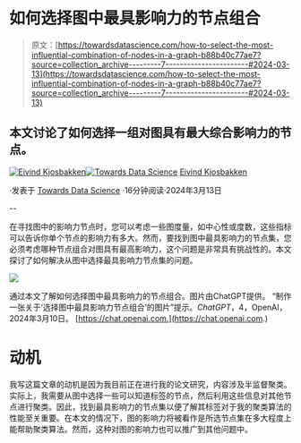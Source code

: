 # 如何选择图中最具影响力的节点组合

> 原文：[https://towardsdatascience.com/how-to-select-the-most-influential-combination-of-nodes-in-a-graph-b88b40c77ae7?source=collection_archive---------7-----------------------#2024-03-13](https://towardsdatascience.com/how-to-select-the-most-influential-combination-of-nodes-in-a-graph-b88b40c77ae7?source=collection_archive---------7-----------------------#2024-03-13)

## 本文讨论了如何选择一组对图具有最大综合影响力的节点。

[](https://oieivind.medium.com/?source=post_page---byline--b88b40c77ae7--------------------------------)[![Eivind Kjosbakken](../Images/5f91b74428e1202fc4a176a3dd1cb1c7.png)](https://oieivind.medium.com/?source=post_page---byline--b88b40c77ae7--------------------------------)[](https://towardsdatascience.com/?source=post_page---byline--b88b40c77ae7--------------------------------)[![Towards Data Science](../Images/a6ff2676ffcc0c7aad8aaf1d79379785.png)](https://towardsdatascience.com/?source=post_page---byline--b88b40c77ae7--------------------------------) [Eivind Kjosbakken](https://oieivind.medium.com/?source=post_page---byline--b88b40c77ae7--------------------------------)

·发表于 [Towards Data Science](https://towardsdatascience.com/?source=post_page---byline--b88b40c77ae7--------------------------------) ·16分钟阅读·2024年3月13日

--

在寻找图中的影响力节点时，您可以考虑一些图度量，如中心性或度数，这些指标可以告诉你单个节点的影响力有多大。然而，要找到图中最具影响力的节点集，您必须考虑哪种节点组合对图具有最高影响力，这个问题是非常具有挑战性的。本文探讨了如何解决从图中选择最具影响力节点集的问题。

![](../Images/914b7cf2244c5c26d25cf193078d0dfb.png)

通过本文了解如何选择图中最具影响力的节点组合。图片由ChatGPT提供。 “制作一张关于‘选择图中最具影响力节点组合’的图片”提示。*ChatGPT*，4，OpenAI，2024年3月10日。 [https://chat.openai.com.](https://chat.openai.com.)

# 动机

我写这篇文章的动机是因为我目前正在进行我的论文研究，内容涉及半监督聚类。实际上，我需要从图中选择一些可以知道标签的节点，然后利用这些信息对其他节点进行聚类。因此，找到最具影响力的节点集以便了解其标签对于我的聚类算法的性能至关重要。在本文的情况下，图的影响力将被看作是所选节点集在多大程度上能帮助聚类算法。然而，这种对图的影响力也可以推广到其他问题中。
